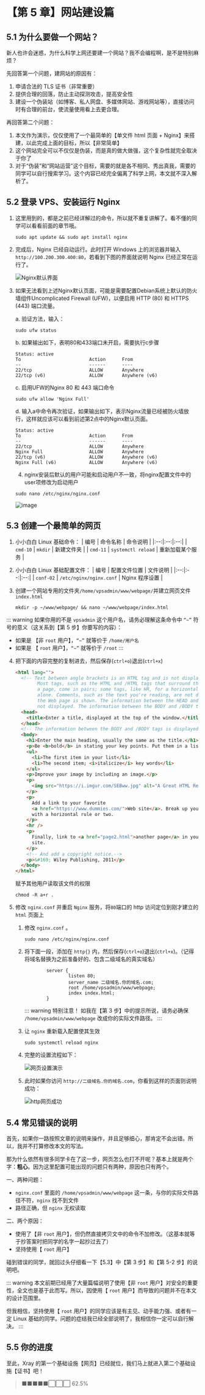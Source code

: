# 【第 5 章】网站建设篇

## 5.1 为什么要做一个网站？

新人也许会迷惑，为什么科学上网还要建一个网站？我不会编程啊，是不是特别麻烦？

先回答第一个问题，建网站的原因有：

1. 申请合法的 TLS 证书（非常重要）
2. 提供合理的回落，防止主动探测攻击，提高安全性
3. 建设一个伪装站（如博客、私人网盘、多媒体网站、游戏网站等），直接访问时有合理的前台，使流量使用看上去更合理。

再回答第二个问题：

1. 本文作为演示，仅仅使用了一个最简单的【单文件 html 页面 + Nginx】来搭建，以此完成上面的目标，所以【非常简单】
2. 这个网站完全可以不仅仅是伪装，而是真的做大做强，这个复杂性就完全取决于你了
3. 对于“伪装”和“网站运营”这个目标，需要的就是各不相同、秀出真我，需要的同学可以自行搜索学习。这个内容已经完全偏离了科学上网，本文就不深入解析了。

## 5.2 登录 VPS、安装运行 Nginx

1. 这里用到的，都是之前已经详解过的命令，所以就不重复讲解了。看不懂的同学可以看看前面的章节哦。

   ```shell
   sudo apt update && sudo apt install nginx
   ```

2. 完成后，Nginx 已经自动运行。此时打开 Windows 上的浏览器并输入 `http://100.200.300.400:80`，若看到下图的界面就说明 Nginx 已经正常在运行了。

   ![Nginx默认界面](./ch05-img01-nginx-default-running.png)

3. 如果无法看到上述Nginx默认页面，可能是需要配置Debian系统上默认的防火墙组件Uncomplicated Firewall (UFW)，以便启用 HTTP (80) 和 HTTPS (443) 端口流量。

   a. 验证方法，输入：
   ```shell
   sudo ufw status
   ```
   b. 如果输出如下，表明80和433端口未开启，需要执行c步骤
   ```shell
   Status: active
   To                         Action      From
   --                         ------      ----
   22/tcp                     ALLOW       Anywhere
   22/tcp (v6)                ALLOW       Anywhere (v6)
   ```
   c. 启用UFW的Nginx 80 和 443 端口命令
   ```shell
   sudo ufw allow 'Nginx Full'
   ```
   d. 输入a中命令再次验证，如果输出如下，表示Nginx流量已经被防火墙放行，这样就应该可以看到前述第2点中的Nginx默认页面。
   ```shell
   Status: active
   To                         Action      From
   --                         ------      ----
   22/tcp                     ALLOW       Anywhere
   Nginx Full                 ALLOW       Anywhere
   22/tcp (v6)                ALLOW       Anywhere (v6)
   Nginx Full (v6)            ALLOW       Anywhere (v6)
   ```
   4. nginx安装后默认的用户可能和启动用户不一致，将nginx配置文件中的user项修改为启动用户
   ```shell
   sudo nano /etc/nginx/nginx.conf
   ```
   ![image](https://github.com/user-attachments/assets/87d512ef-0ea4-48ed-baa7-efa9705a4452)

## 5.3 创建一个最简单的网页

1. 小小白白 Linux 基础命令：
   | 编号 | 命令名称 | 命令说明 |
   |:--:|:--:|:--:|
   | `cmd-10` | `mkdir` | 新建文件夹 |
   | `cmd-11` | `systemctl reload` | 重新加载某个服务 |

2. 小小白白 Linux 基础配置文件：
   | 编号 | 配置文件位置 | 文件说明 |
   |:--:|:--:|:--:|
   | `conf-02` | `/etc/nginx/nginx.conf` | Nginx 程序设置 |

3. 创建一个网站专用的文件夹`/home/vpsadmin/www/webpage/`并建立网页文件`index.html`
   ```shell
   mkdir -p ~/www/webpage/ && nano ~/www/webpage/index.html
   ```

::: warning
如果你用的不是 `vpsadmin` 这个用户名，请务必理解这条命令中 `“~”` 符号的意义（这关系到【第 5 步】你要写的内容）：

- 如果是 【非 `root` 用户】，`“~”` 就等价于 `/home/用户名`
- 如果是 【 `root` 用户】，`“~”` 就等价于 `/root`
  :::

4. 把下面的内容完整的复制进去，然后保存(`ctrl+o`)退出(`ctrl+x`)

   ```html
   <html lang="">
     <!-- Text between angle brackets is an HTML tag and is not displayed.
           Most tags, such as the HTML and /HTML tags that surround the contents of
           a page, come in pairs; some tags, like HR, for a horizontal rule, stand
           alone. Comments, such as the text you're reading, are not displayed when
           the Web page is shown. The information between the HEAD and /HEAD tags is
           not displayed. The information between the BODY and /BODY tags is displayed.-->
     <head>
       <title>Enter a title, displayed at the top of the window.</title>
     </head>
     <!-- The information between the BODY and /BODY tags is displayed.-->
     <body>
       <h1>Enter the main heading, usually the same as the title.</h1>
       <p>Be <b>bold</b> in stating your key points. Put them in a list:</p>
       <ul>
         <li>The first item in your list</li>
         <li>The second item; <i>italicize</i> key words</li>
       </ul>
       <p>Improve your image by including an image.</p>
       <p>
         <img src="https://i.imgur.com/SEBww.jpg" alt="A Great HTML Resource" />
       </p>
       <p>
         Add a link to your favorite
         <a href="https://www.dummies.com/">Web site</a>. Break up your page
         with a horizontal rule or two.
       </p>
       <hr />
       <p>
         Finally, link to <a href="page2.html">another page</a> in your own Web
         site.
       </p>
       <!-- And add a copyright notice.-->
       <p>&#169; Wiley Publishing, 2011</p>
     </body>
   </html>
   ```

   赋予其他用户读取该文件的权限

   ```shell
   chmod -R a+r .
   ```

6. 修改 `nginx.conf` 并重启 `Nginx` 服务，将`80`端口的 http 访问定位到刚才建立的 `html` 页面上

   1. 修改 `nginx.conf` 。

      ```shell
      sudo nano /etc/nginx/nginx.conf
      ```

   2. 将下面一段，添加在 `http{}` 内，然后保存(`ctrl+o`)退出(`ctrl+x`)。（记得将域名替换为之前准备好的、包含二级域名的真实域名）

      ```
              server {
                      listen 80;
                      server_name 二级域名.你的域名.com;
                      root /home/vpsadmin/www/webpage;
                      index index.html;
              }
      ```

      ::: warning 特别注意！
      如我在【第 3 步】中的提示所说，请务必确保 `/home/vpsadmin/www/webpage` 改成你的实际文件路径。
      :::

   3. 让 `nginx` 重新载入配置使其生效

      ```shell
      sudo systemctl reload nginx
      ```

   4. 完整的设置流程如下：

      ![网页设置演示](./ch05-img02-nginx-conf-full.gif)

   5. 此时如果你访问 `http://二级域名.你的域名.com`，你看到这样的页面则说明成功：

      ![http网页成功](./ch05-img03-nginx-http-running.png)

## 5.4 常见错误的说明

首先，如果你一路按照文章的说明来操作，并且足够细心，那肯定不会出错。所以，我并不打算修改本文的写法。

那为什么依然有很多同学卡在了这一步，网页怎么也打不开呢？基本上就是两个字：**粗心**。因为这里配置可能出现的问题只有两种，原因也只有两个。

一、两种问题：

- `nginx.conf` 里面的 `/home/vpsadmin/www/webpage` 这一条，与你的实际文件路径不符，`nginx` 找不到文件
- 路径正确，但 `nginx` 无权读取

二、两个原因：

- 使用了【非 `root` 用户】，但仍然直接拷贝文中的命令不加修改。（这基本就等于抄答案时把同学的名字一起抄过去了）
- 坚持使用【 `root` 用户】

碰到错误的同学，就回过头仔细看一下【5.3】中【第 3 步】和【第 5-2 步】的说明吧。

::: warning
本文前期已经用了大量篇幅说明了使用【非 `root` 用户】对安全的重要性，全文也是基于此而写。所以，因使用【 `root` 用户】而导致的问题并不在本文的设计范围里。

但我相信，坚持使用【 `root` 用户】的同学应该是有主见、动手能力强、或者有一定 Linux 基础的同学。问题的症结我已经全部说明了，我相信你一定可以自行解决。
:::

## 5.5 你的进度

至此，Xray 的第一个基础设施【网页】已经就位，我们马上就进入第二个基础设施【证书】吧！

> ⬛⬛⬛⬛⬛⬜⬜⬜ 62.5%
